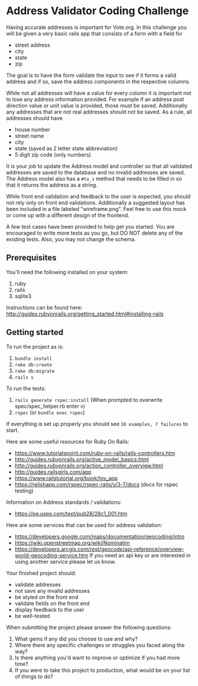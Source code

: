 # Address Validator Coding Challenge

Having accurate addresses is important for Vote.org. In this challenge you will be given a
very basic rails app that consists of a form with a field for
- street address
- city
- state
- zip

The goal is to have the form validate the input to see if it forms a valid address
and if so, save the address components in the respective columns.

While not all addresses will have a value for every column it is important not to lose any
address information provided. For example if an address post direction value or unit value
is provided, those must be saved. Additionally any addresses that are not real addresses
should not be saved. As a rule, all addresses should have
 - house number
 - street name
 - city
 - state (saved as 2 letter state abbreviation)
 - 5 digit zip code (only numbers)

It is your job to update the Address model and controller so that all validated
addresses are saved to the database and no invalid addresses are saved. The Address model
also has a `#to_s` method that needs to be filled in so that it returns the address as
a string.

While front end validation and feedback to the user is expected, you should not rely only on
front end validations. Additionally a suggested layout has been included in a file labeled
"wireframe.png". Feel free to use this mock or come up with a different design of the frontend.

A few test cases have been provided to help get you started. You are encouraged to write more
tests as you go, but DO NOT delete any of the existing tests. Also, you may not change the
schema.

## Prerequisites

You'll need the following installed on your system:
1. ruby
2. rails
3. sqlite3

Instructions can be found here: http://guides.rubyonrails.org/getting_started.html#installing-rails

## Getting started

To run the project as is:
1. `bundle install`
2. `rake db:create`
3. `rake db:migrate`
4. `rails s`

To run the tests:
1. `rails generate rspec:install`
  (When prompted to overwrite spec/spec_helper.rb enter `n`)
2. `rspec` (or `bundle exec rspec`)

If everything is set up properly you should see `10 examples, 7 failures` to start.

Here are some useful resources for Ruby On Rails:
- https://www.tutorialspoint.com/ruby-on-rails/rails-controllers.htm
- http://guides.rubyonrails.org/active_model_basics.html
- http://guides.rubyonrails.org/action_controller_overview.html
- http://guides.railsgirls.com/app
- https://www.railstutorial.org/book/toy_app
- https://relishapp.com/rspec/rspec-rails/v/3-7/docs (docs for rspec testing)

Information on Address standards / validations:
- https://pe.usps.com/text/pub28/28c1_001.htm

Here are some services that can be used for address validation:
- https://developers.google.com/maps/documentation/geocoding/intro
- https://wiki.openstreetmap.org/wiki/Nominatim
- https://developers.arcgis.com/rest/geocode/api-reference/overview-world-geocoding-service.htm
If you need an api key or are interested in using another service please let us know.

Your finished project should:
- validate addresses
- not save any invalid addresses
- be styled on the front end
- validate fields on the front end
- display feedback to the user
- be well-tested

When submitting the project please answer the following questions:
 1. What gems if any did you choose to use and why?
 2. Where there any specific challenges or struggles you faced along the way?
 3. Is there anything you'd want to improve or optimize if you had more time?
 4. If you were to take this project to production, what would be on your list of things to do?





